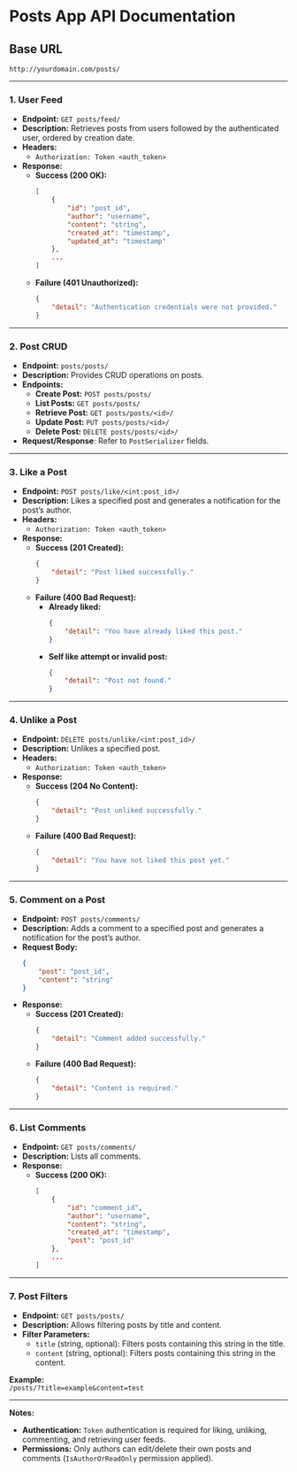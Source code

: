 # Posts App API Documentation

## **Base URL**
```
http://yourdomain.com/posts/
```

---

### 1. **User Feed**

- **Endpoint:** `GET posts/feed/`
- **Description:** Retrieves posts from users followed by the authenticated user, ordered by creation date.
- **Headers:**  
    - `Authorization: Token <auth_token>`
- **Response:**
    - **Success (200 OK):**
        ```json
        [
            {
                "id": "post_id",
                "author": "username",
                "content": "string",
                "created_at": "timestamp",
                "updated_at": "timestamp"
            },
            ...
        ]
        ```
    - **Failure (401 Unauthorized):**
        ```json
        {
            "detail": "Authentication credentials were not provided."
        }
        ```

---

### 2. **Post CRUD**

- **Endpoint:** `posts/posts/`
- **Description:** Provides CRUD operations on posts.
- **Endpoints:**
    - **Create Post:** `POST posts/posts/`
    - **List Posts:** `GET posts/posts/`
    - **Retrieve Post:** `GET posts/posts/<id>/`
    - **Update Post:** `PUT posts/posts/<id>/`
    - **Delete Post:** `DELETE posts/posts/<id>/`
- **Request/Response**: Refer to `PostSerializer` fields.

---

### 3. **Like a Post**

- **Endpoint:** `POST posts/like/<int:post_id>/`
- **Description:** Likes a specified post and generates a notification for the post’s author.
- **Headers:**  
    - `Authorization: Token <auth_token>`
- **Response:**
    - **Success (201 Created):**
        ```json
        {
            "detail": "Post liked successfully."
        }
        ```
    - **Failure (400 Bad Request):**
        - **Already liked:**
          ```json
          {
              "detail": "You have already liked this post."
          }
          ```
        - **Self like attempt or invalid post:**  
          ```json
          {
              "detail": "Post not found."
          }
          ```

---

### 4. **Unlike a Post**

- **Endpoint:** `DELETE posts/unlike/<int:post_id>/`
- **Description:** Unlikes a specified post.
- **Headers:**  
    - `Authorization: Token <auth_token>`
- **Response:**
    - **Success (204 No Content):**
        ```json
        {
            "detail": "Post unliked successfully."
        }
        ```
    - **Failure (400 Bad Request):**
        ```json
        {
            "detail": "You have not liked this post yet."
        }
        ```

---

### 5. **Comment on a Post**

- **Endpoint:** `POST posts/comments/`
- **Description:** Adds a comment to a specified post and generates a notification for the post’s author.
- **Request Body:**
    ```json
    {
        "post": "post_id",
        "content": "string"
    }
    ```
- **Response:**
    - **Success (201 Created):**
        ```json
        {
            "detail": "Comment added successfully."
        }
        ```
    - **Failure (400 Bad Request):**
        ```json
        {
            "detail": "Content is required."
        }
        ```

---

### 6. **List Comments**

- **Endpoint:** `GET posts/comments/`
- **Description:** Lists all comments.
- **Response:**
    - **Success (200 OK):**
        ```json
        [
            {
                "id": "comment_id",
                "author": "username",
                "content": "string",
                "created_at": "timestamp",
                "post": "post_id"
            },
            ...
        ]
        ```

---

### 7. **Post Filters**

- **Endpoint:** `GET posts/posts/`
- **Description:** Allows filtering posts by title and content.
- **Filter Parameters:**  
    - `title` (string, optional): Filters posts containing this string in the title.
    - `content` (string, optional): Filters posts containing this string in the content.
  
**Example:**  
`/posts/?title=example&content=test`

---

**Notes:**
- **Authentication:** `Token` authentication is required for liking, unliking, commenting, and retrieving user feeds.
- **Permissions:** Only authors can edit/delete their own posts and comments (`IsAuthorOrReadOnly` permission applied).